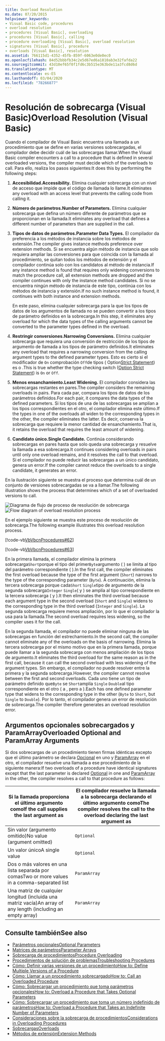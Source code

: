 ```yaml
---
title: Overload Resolution
ms.date: 07/20/2015
helpviewer_keywords:
- Visual Basic code, procedures
- overload resolution
- procedures [Visual Basic], overloading
- procedures [Visual Basic], calling
- procedure overloading [Visual Basic], overload resolution
- signatures [Visual Basic], procedure
- overloads [Visual Basic], resolution
ms.assetid: 766115d1-4352-45fb-859f-6063e0de0ec0
ms.openlocfilehash: 84d52bbbfb34c2e5d67ed6a1810ab3e32fafda22
ms.sourcegitcommit: 43d10ef65f0f1fd6c3b515e363bde11a3fcd8d6d
ms.translationtype: MT
ms.contentlocale: es-ES
ms.lasthandoff: 03/04/2020
ms.locfileid: "78266877"
---
```

# <a name="overload-resolution-visual-basic"></a><span data-ttu-id="f7763-102">Resolución de sobrecarga (Visual Basic)</span><span class="sxs-lookup"><span data-stu-id="f7763-102">Overload Resolution (Visual Basic)</span></span>
<span data-ttu-id="f7763-103">Cuando el compilador de Visual Basic encuentra una llamada a un procedimiento que se define en varias versiones sobrecargadas, el compilador debe decidir cuál de las sobrecargas llamar.</span><span class="sxs-lookup"><span data-stu-id="f7763-103">When the Visual Basic compiler encounters a call to a procedure that is defined in several overloaded versions, the compiler must decide which of the overloads to call.</span></span> <span data-ttu-id="f7763-104">Para ello, realiza los pasos siguientes:</span><span class="sxs-lookup"><span data-stu-id="f7763-104">It does this by performing the following steps:</span></span>  
  
1. <span data-ttu-id="f7763-105">**Accesibilidad.**</span><span class="sxs-lookup"><span data-stu-id="f7763-105">**Accessibility.**</span></span> <span data-ttu-id="f7763-106">Elimina cualquier sobrecarga con un nivel de acceso que impide que el código de llamada lo llame.</span><span class="sxs-lookup"><span data-stu-id="f7763-106">It eliminates any overload with an access level that prevents the calling code from calling it.</span></span>  
  
2. <span data-ttu-id="f7763-107">**Número de parámetros.**</span><span class="sxs-lookup"><span data-stu-id="f7763-107">**Number of Parameters.**</span></span> <span data-ttu-id="f7763-108">Elimina cualquier sobrecarga que defina un número diferente de parámetros que se proporcionan en la llamada.</span><span class="sxs-lookup"><span data-stu-id="f7763-108">It eliminates any overload that defines a different number of parameters than are supplied in the call.</span></span>  
  
3. <span data-ttu-id="f7763-109">**Tipos de datos de parámetros.**</span><span class="sxs-lookup"><span data-stu-id="f7763-109">**Parameter Data Types.**</span></span> <span data-ttu-id="f7763-110">El compilador da preferencia a los métodos de instancia sobre los métodos de extensión.</span><span class="sxs-lookup"><span data-stu-id="f7763-110">The compiler gives instance methods preference over extension methods.</span></span> <span data-ttu-id="f7763-111">Si se encuentra algún método de instancia que solo requiera ampliar las conversiones para que coincida con la llamada al procedimiento, se quitan todos los métodos de extensión y el compilador continúa solo con los candidatos al método de instancia.</span><span class="sxs-lookup"><span data-stu-id="f7763-111">If any instance method is found that requires only widening conversions to match the procedure call, all extension methods are dropped and the compiler continues with only the instance method candidates.</span></span> <span data-ttu-id="f7763-112">Si no se encuentra ningún método de instancia de este tipo, continúa con los métodos de instancia y extensión.</span><span class="sxs-lookup"><span data-stu-id="f7763-112">If no such instance method is found, it continues with both instance and extension methods.</span></span>  
  
     <span data-ttu-id="f7763-113">En este paso, elimina cualquier sobrecarga para la que los tipos de datos de los argumentos de llamada no se pueden convertir a los tipos de parámetro definidos en la sobrecarga.</span><span class="sxs-lookup"><span data-stu-id="f7763-113">In this step, it eliminates any overload for which the data types of the calling arguments cannot be converted to the parameter types defined in the overload.</span></span>  
  
4. <span data-ttu-id="f7763-114">**Restringir conversiones.**</span><span class="sxs-lookup"><span data-stu-id="f7763-114">**Narrowing Conversions.**</span></span> <span data-ttu-id="f7763-115">Elimina cualquier sobrecarga que requiera una conversión de restricción de los tipos de argumento de llamada a los tipos de parámetro definidos.</span><span class="sxs-lookup"><span data-stu-id="f7763-115">It eliminates any overload that requires a narrowing conversion from the calling argument types to the defined parameter types.</span></span> <span data-ttu-id="f7763-116">Esto es cierto si el modificador de `On` comprobación `Off`de tipos ( Option[Strict Statement](../../../../visual-basic/language-reference/statements/option-strict-statement.md)) es o .</span><span class="sxs-lookup"><span data-stu-id="f7763-116">This is true whether the type checking switch ([Option Strict Statement](../../../../visual-basic/language-reference/statements/option-strict-statement.md)) is `On` or `Off`.</span></span>  
  
5. <span data-ttu-id="f7763-117">**Menos ensanchamiento.**</span><span class="sxs-lookup"><span data-stu-id="f7763-117">**Least Widening.**</span></span> <span data-ttu-id="f7763-118">El compilador considera las sobrecargas restantes en pares.</span><span class="sxs-lookup"><span data-stu-id="f7763-118">The compiler considers the remaining overloads in pairs.</span></span> <span data-ttu-id="f7763-119">Para cada par, compara los tipos de datos de los parámetros definidos.</span><span class="sxs-lookup"><span data-stu-id="f7763-119">For each pair, it compares the data types of the defined parameters.</span></span> <span data-ttu-id="f7763-120">Si los tipos de una de las sobrecargas se amplían a los tipos correspondientes en el otro, el compilador elimina este último.</span><span class="sxs-lookup"><span data-stu-id="f7763-120">If the types in one of the overloads all widen to the corresponding types in the other, the compiler eliminates the latter.</span></span> <span data-ttu-id="f7763-121">Es decir, conserva la sobrecarga que requiere la menor cantidad de ensanchamiento.</span><span class="sxs-lookup"><span data-stu-id="f7763-121">That is, it retains the overload that requires the least amount of widening.</span></span>  
  
6. <span data-ttu-id="f7763-122">**Candidato único.**</span><span class="sxs-lookup"><span data-stu-id="f7763-122">**Single Candidate.**</span></span> <span data-ttu-id="f7763-123">Continúa considerando sobrecargas en pares hasta que solo queda una sobrecarga y resuelve la llamada a esa sobrecarga.</span><span class="sxs-lookup"><span data-stu-id="f7763-123">It continues considering overloads in pairs until only one overload remains, and it resolves the call to that overload.</span></span> <span data-ttu-id="f7763-124">Si el compilador no puede reducir las sobrecargas a un único candidato, genera un error.</span><span class="sxs-lookup"><span data-stu-id="f7763-124">If the compiler cannot reduce the overloads to a single candidate, it generates an error.</span></span>  
  
 <span data-ttu-id="f7763-125">En la ilustración siguiente se muestra el proceso que determina cuál de un conjunto de versiones sobrecargadas se va a llamar.</span><span class="sxs-lookup"><span data-stu-id="f7763-125">The following illustration shows the process that determines which of a set of overloaded versions to call.</span></span>  
  
 <span data-ttu-id="f7763-126">![Diagrama de flujo de proceso de resolución de sobrecarga](./media/overload-resolution/determine-overloaded-version.gif "Resolver entre versiones sobrecargadas")</span><span class="sxs-lookup"><span data-stu-id="f7763-126">![Flow diagram of overload resolution process](./media/overload-resolution/determine-overloaded-version.gif "Resolving among overloaded versions")</span></span>
  
 <span data-ttu-id="f7763-127">En el ejemplo siguiente se muestra este proceso de resolución de sobrecarga.</span><span class="sxs-lookup"><span data-stu-id="f7763-127">The following example illustrates this overload resolution process.</span></span>  
  
 [!code-vb[VbVbcnProcedures#62](~/samples/snippets/visualbasic/VS_Snippets_VBCSharp/VbVbcnProcedures/VB/Class1.vb#62)]  
  
 [!code-vb[VbVbcnProcedures#63](~/samples/snippets/visualbasic/VS_Snippets_VBCSharp/VbVbcnProcedures/VB/Class1.vb#63)]  
  
 <span data-ttu-id="f7763-128">En la primera llamada, el compilador elimina la primera sobrecarga`Short`porque el tipo del primer`Byte`argumento ( ) se limita al tipo del parámetro correspondiente ( ).</span><span class="sxs-lookup"><span data-stu-id="f7763-128">In the first call, the compiler eliminates the first overload because the type of the first argument (`Short`) narrows to the type of the corresponding parameter (`Byte`).</span></span> <span data-ttu-id="f7763-129">A continuación, elimina la tercera sobrecarga porque cada`Short` `Single`tipo de argumento de la segunda sobrecarga`Integer` `Single`( y ) se amplía al tipo correspondiente en la tercera sobrecarga ( y ).</span><span class="sxs-lookup"><span data-stu-id="f7763-129">It then eliminates the third overload because each argument type in the second overload (`Short` and `Single`) widens to the corresponding type in the third overload (`Integer` and `Single`).</span></span> <span data-ttu-id="f7763-130">La segunda sobrecarga requiere menos ampliación, por lo que el compilador la usa para la llamada.</span><span class="sxs-lookup"><span data-stu-id="f7763-130">The second overload requires less widening, so the compiler uses it for the call.</span></span>  
  
 <span data-ttu-id="f7763-131">En la segunda llamada, el compilador no puede eliminar ninguna de las sobrecargas en función del estrechamiento.</span><span class="sxs-lookup"><span data-stu-id="f7763-131">In the second call, the compiler cannot eliminate any of the overloads on the basis of narrowing.</span></span> <span data-ttu-id="f7763-132">Elimina la tercera sobrecarga por el mismo motivo que en la primera llamada, porque puede llamar a la segunda sobrecarga con menos ampliación de los tipos de argumento.</span><span class="sxs-lookup"><span data-stu-id="f7763-132">It eliminates the third overload for the same reason as in the first call, because it can call the second overload with less widening of the argument types.</span></span> <span data-ttu-id="f7763-133">Sin embargo, el compilador no puede resolver entre la primera y la segunda sobrecarga.</span><span class="sxs-lookup"><span data-stu-id="f7763-133">However, the compiler cannot resolve between the first and second overloads.</span></span> <span data-ttu-id="f7763-134">Cada uno tiene un tipo de parámetro definido que`Byte` se `Short`amplía `Single` `Double`al tipo correspondiente en el otro ( a , pero a ).</span><span class="sxs-lookup"><span data-stu-id="f7763-134">Each has one defined parameter type that widens to the corresponding type in the other (`Byte` to `Short`, but `Single` to `Double`).</span></span> <span data-ttu-id="f7763-135">Por lo tanto, el compilador genera un error de resolución de sobrecarga.</span><span class="sxs-lookup"><span data-stu-id="f7763-135">The compiler therefore generates an overload resolution error.</span></span>  
  
## <a name="overloaded-optional-and-paramarray-arguments"></a><span data-ttu-id="f7763-136">Argumentos opcionales sobrecargados y ParamArray</span><span class="sxs-lookup"><span data-stu-id="f7763-136">Overloaded Optional and ParamArray Arguments</span></span>  
 <span data-ttu-id="f7763-137">Si dos sobrecargas de un procedimiento tienen firmas idénticas excepto que el último parámetro se declara [Opcional](../../../../visual-basic/language-reference/modifiers/optional.md) en uno y [ParamArray](../../../../visual-basic/language-reference/modifiers/paramarray.md) en el otro, el compilador resuelve una llamada a ese procedimiento de la siguiente manera:</span><span class="sxs-lookup"><span data-stu-id="f7763-137">If two overloads of a procedure have identical signatures except that the last parameter is declared [Optional](../../../../visual-basic/language-reference/modifiers/optional.md) in one and [ParamArray](../../../../visual-basic/language-reference/modifiers/paramarray.md) in the other, the compiler resolves a call to that procedure as follows:</span></span>  
  
|<span data-ttu-id="f7763-138">Si la llamada proporciona el último argumento como</span><span class="sxs-lookup"><span data-stu-id="f7763-138">If the call supplies the last argument as</span></span>|<span data-ttu-id="f7763-139">El compilador resuelve la llamada a la sobrecarga declarando el último argumento como</span><span class="sxs-lookup"><span data-stu-id="f7763-139">The compiler resolves the call to the overload declaring the last argument as</span></span>|  
|---|---|  
|<span data-ttu-id="f7763-140">Sin valor (argumento omitido)</span><span class="sxs-lookup"><span data-stu-id="f7763-140">No value (argument omitted)</span></span>|`Optional`|  
|<span data-ttu-id="f7763-141">Un valor único</span><span class="sxs-lookup"><span data-stu-id="f7763-141">A single value</span></span>|`Optional`|  
|<span data-ttu-id="f7763-142">Dos o más valores en una lista separada por comas</span><span class="sxs-lookup"><span data-stu-id="f7763-142">Two or more values in a comma-separated list</span></span>|`ParamArray`|  
|<span data-ttu-id="f7763-143">Una matriz de cualquier longitud (incluida una matriz vacía)</span><span class="sxs-lookup"><span data-stu-id="f7763-143">An array of any length (including an empty array)</span></span>|`ParamArray`|  
  
## <a name="see-also"></a><span data-ttu-id="f7763-144">Consulte también</span><span class="sxs-lookup"><span data-stu-id="f7763-144">See also</span></span>

- [<span data-ttu-id="f7763-145">Parámetros opcionales</span><span class="sxs-lookup"><span data-stu-id="f7763-145">Optional Parameters</span></span>](./optional-parameters.md)
- [<span data-ttu-id="f7763-146">Matrices de parámetros</span><span class="sxs-lookup"><span data-stu-id="f7763-146">Parameter Arrays</span></span>](./parameter-arrays.md)
- [<span data-ttu-id="f7763-147">Sobrecarga de procedimientos</span><span class="sxs-lookup"><span data-stu-id="f7763-147">Procedure Overloading</span></span>](./procedure-overloading.md)
- [<span data-ttu-id="f7763-148">Procedimientos de solución de problemas</span><span class="sxs-lookup"><span data-stu-id="f7763-148">Troubleshooting Procedures</span></span>](./troubleshooting-procedures.md)
- [<span data-ttu-id="f7763-149">Cómo: Definir varias versiones de un procedimiento</span><span class="sxs-lookup"><span data-stu-id="f7763-149">How to: Define Multiple Versions of a Procedure</span></span>](./how-to-define-multiple-versions-of-a-procedure.md)
- [<span data-ttu-id="f7763-150">Cómo: Llamar a un procedimiento sobrecargado</span><span class="sxs-lookup"><span data-stu-id="f7763-150">How to: Call an Overloaded Procedure</span></span>](./how-to-call-an-overloaded-procedure.md)
- [<span data-ttu-id="f7763-151">Cómo: Sobrecargar un procedimiento que toma parámetros opcionales</span><span class="sxs-lookup"><span data-stu-id="f7763-151">How to: Overload a Procedure that Takes Optional Parameters</span></span>](./how-to-overload-a-procedure-that-takes-optional-parameters.md)
- [<span data-ttu-id="f7763-152">Cómo: Sobrecargar un procedimiento que toma un número indefinido de parámetros</span><span class="sxs-lookup"><span data-stu-id="f7763-152">How to: Overload a Procedure that Takes an Indefinite Number of Parameters</span></span>](./how-to-overload-a-procedure-that-takes-an-indefinite-number-of-parameters.md)
- [<span data-ttu-id="f7763-153">Consideraciones sobre la sobrecarga de procedimientos</span><span class="sxs-lookup"><span data-stu-id="f7763-153">Considerations in Overloading Procedures</span></span>](./considerations-in-overloading-procedures.md)
- [<span data-ttu-id="f7763-154">Sobrecargas</span><span class="sxs-lookup"><span data-stu-id="f7763-154">Overloads</span></span>](../../../../visual-basic/language-reference/modifiers/overloads.md)
- [<span data-ttu-id="f7763-155">Métodos de extensión</span><span class="sxs-lookup"><span data-stu-id="f7763-155">Extension Methods</span></span>](./extension-methods.md)

